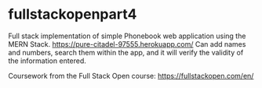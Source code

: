# fullstackopenpart4

Full stack implementation of simple Phonebook web application using the MERN Stack.
https://pure-citadel-97555.herokuapp.com/
Can add names and numbers, search them within the app, and it will verify the validity of the information entered.

Coursework from the Full Stack Open course:
https://fullstackopen.com/en/
